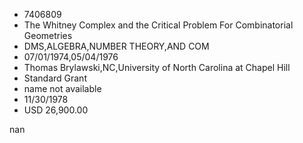 
* 7406809
* The Whitney Complex and the Critical Problem For Combinatorial Geometries
* DMS,ALGEBRA,NUMBER THEORY,AND COM
* 07/01/1974,05/04/1976
* Thomas Brylawski,NC,University of North Carolina at Chapel Hill
* Standard Grant
*   name not available
* 11/30/1978
* USD 26,900.00

nan
